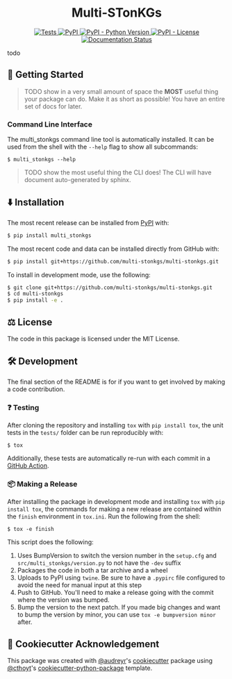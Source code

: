 <!--
<p align="center">
  <img src="docs/source/logo.png" height="150">
</p>
-->

<h1 align="center">
  Multi-STonKGs
</h1>

<p align="center">
    <a href="https://github.com/multi-stonkgs/multi-stonkgs/actions?query=workflow%3ATests">
        <img alt="Tests" src="https://github.com/multi-stonkgs/multi-stonkgs/workflows/Tests/badge.svg" />
    </a>
    <a href="https://pypi.org/project/multi_stonkgs">
        <img alt="PyPI" src="https://img.shields.io/pypi/v/multi_stonkgs" />
    </a>
    <a href="https://pypi.org/project/multi_stonkgs">
        <img alt="PyPI - Python Version" src="https://img.shields.io/pypi/pyversions/multi_stonkgs" />
    </a>
    <a href="https://github.com/multi-stonkgs/multi-stonkgs/blob/main/LICENSE">
        <img alt="PyPI - License" src="https://img.shields.io/pypi/l/multi_stonkgs" />
    </a>
    <a href='https://multi_stonkgs.readthedocs.io/en/latest/?badge=latest'>
        <img src='https://readthedocs.org/projects/multi_stonkgs/badge/?version=latest' alt='Documentation Status' />
    </a>
</p>

todo

## 💪 Getting Started

> TODO show in a very small amount of space the **MOST** useful thing your package can do.
Make it as short as possible! You have an entire set of docs for later.

### Command Line Interface

The multi_stonkgs command line tool is automatically installed. It can
be used from the shell with the `--help` flag to show all subcommands:

```shell
$ multi_stonkgs --help
```

> TODO show the most useful thing the CLI does! The CLI will have document auto-generated
by sphinx.

## ⬇️ Installation

The most recent release can be installed from
[PyPI](https://pypi.org/project/multi_stonkgs/) with:

```bash
$ pip install multi_stonkgs
```

The most recent code and data can be installed directly from GitHub with:

```bash
$ pip install git+https://github.com/multi-stonkgs/multi-stonkgs.git
```

To install in development mode, use the following:

```bash
$ git clone git+https://github.com/multi-stonkgs/multi-stonkgs.git
$ cd multi-stonkgs
$ pip install -e .
```

## ⚖️ License

The code in this package is licensed under the MIT License.

## 🛠️ Development

The final section of the README is for if you want to get involved by making a code contribution.

### ❓ Testing

After cloning the repository and installing `tox` with `pip install tox`, the unit tests in the `tests/` folder can be
run reproducibly with:

```shell
$ tox
```

Additionally, these tests are automatically re-run with each commit in a [GitHub Action](https://github.com/multi-stonkgs/multi-stonkgs/actions?query=workflow%3ATests).

### 📦 Making a Release

After installing the package in development mode and installing
`tox` with `pip install tox`, the commands for making a new release are contained within the `finish` environment
in `tox.ini`. Run the following from the shell:

```shell
$ tox -e finish
```

This script does the following:

1. Uses BumpVersion to switch the version number in the `setup.cfg` and
   `src/multi_stonkgs/version.py` to not have the `-dev` suffix
2. Packages the code in both a tar archive and a wheel
3. Uploads to PyPI using `twine`. Be sure to have a `.pypirc` file configured to avoid the need for manual input at this
   step
4. Push to GitHub. You'll need to make a release going with the commit where the version was bumped.
5. Bump the version to the next patch. If you made big changes and want to bump the version by minor, you can
   use `tox -e bumpversion minor` after.

## 🍪 Cookiecutter Acknowledgement

This package was created with [@audreyr](https://github.com/audreyr)'s
[cookiecutter](https://github.com/cookiecutter/cookiecutter) package using [@cthoyt](https://github.com/cthoyt)'s
[cookiecutter-python-package](https://github.com/cthoyt/cookiecutter-python-package) template.
